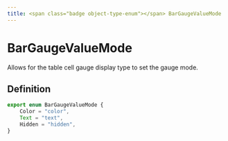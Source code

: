 ```yaml
---
title: <span class="badge object-type-enum"></span> BarGaugeValueMode
---
```

# <span class="badge object-type-enum"></span> BarGaugeValueMode

Allows for the table cell gauge display type to set the gauge mode.

## Definition

```typescript
export enum BarGaugeValueMode {
	Color = "color",
	Text = "text",
	Hidden = "hidden",
}

```
